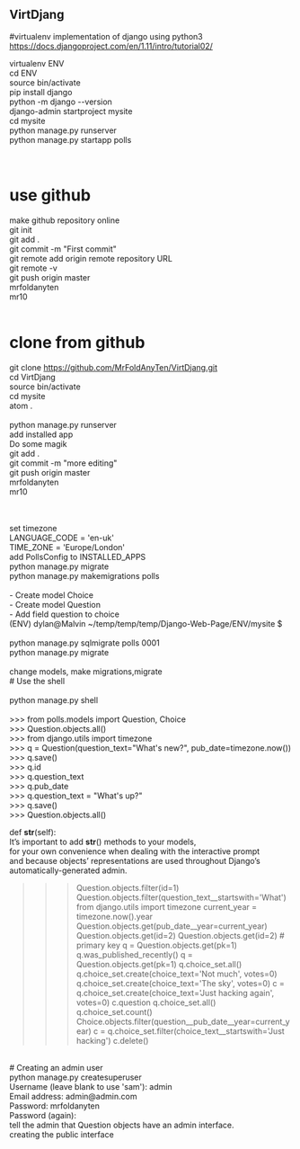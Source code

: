 ## VirtDjang
#virtualenv implementation of django using python3
https://docs.djangoproject.com/en/1.11/intro/tutorial02/<br />

virtualenv ENV  <br />
cd ENV  <br />
source bin/activate<br />
pip install django<br />
python -m django --version<br />
django-admin startproject mysite<br />
cd mysite<br />
python manage.py runserver<br />
python manage.py startapp polls<br />
<br />
<br />
# use github<br />
make github repository online<br />
git init<br />
git add .<br />
git commit -m "First commit"<br />
git remote add origin remote repository URL<br />
git remote -v<br />
git push origin master<br />
mrfoldanyten<br />
mr10<br />
<br />
# clone from github<br />
git clone https://github.com/MrFoldAnyTen/VirtDjang.git<br />
cd VirtDjang<br />
source bin/activate <br />
cd mysite<br />
atom .<br />
<br />
python manage.py runserver<br />add installed app <br />
Do some magik<br />
git add .<br />
git commit -m "more editing"<br />
git push origin master<br />
mrfoldanyten<br />
mr10<br />
<br />

<br />
set timezone <br />
LANGUAGE_CODE = 'en-uk'<br />
TIME_ZONE = 'Europe/London'<br />
add PollsConfig to INSTALLED_APPS<br />
python manage.py migrate<br />
python manage.py makemigrations polls<br />
<br />
    - Create model Choice<br />
    - Create model Question<br />
    - Add field question to choice<br />
(ENV) dylan@Malvin ~/temp/temp/temp/Django-Web-Page/ENV/mysite $ <br />
<br />
python manage.py sqlmigrate polls 0001<br />
python manage.py migrate<br />
<br />
change models, make migrations,migrate<br />
# Use the shell<br />
<br />
python manage.py shell<br />
<br />
>>> from polls.models import Question, Choice <br />
>>> Question.objects.all()<br />
>>> from django.utils import timezone<br />
>>> q = Question(question_text="What's new?", pub_date=timezone.now())<br />
>>> q.save()<br />
>>> q.id<br />
>>> q.question_text<br />
>>> q.pub_date<br />
>>> q.question_text = "What's up?"<br />
>>> q.save()<br />
>>> Question.objects.all()<br />

def __str__(self):<br />
It’s important to add __str__() methods to your models, <br />
for your own convenience when dealing with the interactive prompt<br />
and because objects’ representations are used throughout Django’s automatically-generated admin.<br />

>>> Question.objects.filter(id=1)
>>> Question.objects.filter(question_text__startswith='What')
>>> from django.utils import timezone
>>> current_year = timezone.now().year
>>> Question.objects.get(pub_date__year=current_year)
>>> Question.objects.get(id=2)
>>> Question.objects.get(id=2)  # primary key
>>> q = Question.objects.get(pk=1)
>>> q.was_published_recently()
>>> q = Question.objects.get(pk=1)
>>> q.choice_set.all()
>>> q.choice_set.create(choice_text='Not much', votes=0)
>>> q.choice_set.create(choice_text='The sky', votes=0)
>>> c = q.choice_set.create(choice_text='Just hacking again', votes=0)
>>> c.question
>>> q.choice_set.all()
>>> q.choice_set.count()
>>> Choice.objects.filter(question__pub_date__year=current_year)
>>> c = q.choice_set.filter(choice_text__startswith='Just hacking')
>>> c.delete()
<br />
# Creating an admin user<br />
python manage.py createsuperuser<br />
Username (leave blank to use 'sam'): admin<br />
Email address: admin@admin.com<br />
Password: mrfoldanyten<br />
Password (again): <br />
tell the admin that Question objects have an admin interface. <br />
creating the public interface<br />
<br />
<br />
<br />
<br />
<br />
<br />
